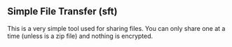 ## Simple File Transfer (sft) ##


This is a very simple tool used for sharing files. You can only share one at a time (unless is a zip file) and nothing is encrypted.
